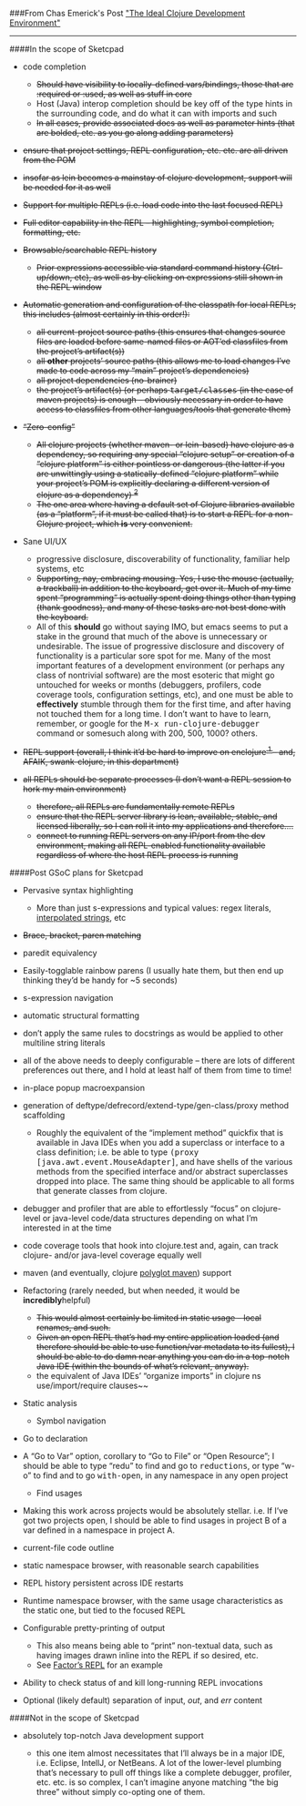 ###From Chas Emerick's Post ["The Ideal Clojure Development Environment"](http://cemerick.com/ideal-clojure-development-environment/)
- - - -

####In the scope of Sketcpad

- code completion
	+ ~~Should have visibility to locally-defined vars/bindings, those that are :required or :used, as well as stuff in core~~
	+ Host (Java) interop completion should be key off of the type hints in the surrounding code, and do what it can with imports and such
	+ ~~In all cases, provide associated docs as well as parameter hints (that are bolded, etc. as you go along adding parameters)~~	

- ~~ensure that project settings, REPL configuration, etc. etc. are all driven from the POM~~

- ~~insofar as lein becomes a mainstay of clojure development, support will be needed for it as well~~

- ~~Support for multiple REPLs (i.e. load code into the last focused REPL)~~

- ~~Full editor capability in the REPL – highlighting, symbol completion, formatting, etc.~~

- ~~Browsable/searchable REPL history~~

	+ ~~Prior expressions accessible via standard command history (Ctrl-up/down, etc), as well as by clicking on expressions still shown in the REPL window~~

- ~~Automatic generation and configuration of the classpath for local REPLs; this includes (almost certainly in this order!):~~

	+ ~~all current-project source paths (this ensures that changes source files are loaded before same-named files or AOT&#8217;ed classfiles from the project&#8217;s artifact(s))~~
	+ ~~all <strong>other</strong> projects&#8217; source paths (this allows me to load changes I&#8217;ve made to code across my &#8220;main&#8221; project&#8217;s dependencies)~~
	+ ~~all project dependencies (no-brainer)~~
	+ ~~the project&#8217;s artifact(s) (or perhaps <tt>target/classes</tt> (in the case of maven projects) is enough – obviously necessary in order to have access to classfiles from other languages/tools that generate them)~~

- ~~&#8220;Zero-config&#8221;~~

	+ ~~All clojure projects (whether maven- or lein-based) have clojure as a dependency, so requiring any special &#8220;clojure setup&#8221; or creation of a &#8220;clojure platform&#8221; is either pointless or dangerous (the latter if you are unwittingly using a statically-defined &#8220;clojure platform&#8221; while your project&#8217;s POM is explicitly declaring a different version of clojure as a dependency) <sup> <a href="#fn2"> 2 </a> </sup>~~
	+ ~~The one area where having a default set of Clojure libraries available (as a &#8220;platform&#8221;, if it must be called that) is to start a REPL for a non-Clojure project, which <strong>is</strong> very convenient.~~

- Sane UI/UX

	+ progressive disclosure, discoverability of functionality, familiar help systems, etc
	+ ~~Supporting, nay, embracing mousing. Yes, I use the mouse (actually, a trackball) in addition to the keyboard, get over it. Much of my time spent &#8220;programming&#8221; is actually spent doing things other than typing (thank goodness), and many of these tasks are not best done with the keyboard.~~
	+ All of this <strong>should</strong> go without saying IMO, but emacs seems to put a stake in the ground that much of the above is unnecessary or undesirable. The issue of progressive disclosure and discovery of functionality is a particular sore spot for me. Many of the most important features of a development environment (or perhaps any class of nontrivial software) are the most esoteric that might go untouched for weeks or months (debuggers, profilers, code coverage tools, configuration settings, etc), and one must be able to <strong>effectively</strong> stumble through them for the first time, and after having not touched them for a long time. I don&#8217;t want to have to learn, remember, or google for the <tt>M-x run-clojure-debugger</tt> command or somesuch along with 200, 500, 1000? others.

- ~~REPL support (overall, I think it&#8217;d be hard to improve on enclojure<sup><a href="#fn1"> 1 </a> </sup> – and, AFAIK, swank-clojure, in this department)~~

- ~~all REPLs should be separate processes (I don&#8217;t want a REPL session to hork my main environment)~~

	+ ~~therefore, all REPLs are fundamentally remote REPLs~~
	+ ~~ensure that the REPL server library is lean, available, stable, and licensed liberally, so I can roll it into my applications and therefore&#8230;.~~
	+ ~~connect to running REPL servers on any IP/port from the dev environment, making all REPL-enabled functionality available regardless of where the host REPL process is running~~

####Post GSoC plans for Sketcpad
- Pervasive syntax highlighting

	+ More than just s-expressions and typical values: regex literals, <a href="http://cemerick.com/2009/12/04/string-interpolation-in-clojure/">interpolated strings</a>, etc

- ~~Brace, bracket, paren matching~~

- paredit equivalency

- Easily-togglable rainbow parens (I usually hate them, but then end up thinking they&#8217;d be handy for ~5 seconds)

- s-expression navigation

- automatic structural formatting

- don&#8217;t apply the same rules to docstrings as would be applied to other multiline string literals

- all of the above needs to deeply configurable – there are lots of different preferences out there, and I hold at least half of them from time to time!

- in-place popup macroexpansion
- generation of deftype/defrecord/extend-type/gen-class/proxy method scaffolding

	+ Roughly the equivalent of the &#8220;implement method&#8221; quickfix that is available in Java IDEs when you add a superclass or interface to a class definition; i.e. be able to type <tt>(proxy [java.awt.event.MouseAdapter]</tt>, and have shells of the various methods from the specified interface and/or abstract superclasses dropped into place. The same thing should be applicable to all forms that generate classes from clojure.

- debugger and profiler that are able to effortlessly &#8220;focus&#8221; on clojure-level or java-level code/data structures depending on what I&#8217;m interested in at the time
- code coverage tools that hook into clojure.test and, again, can track clojure- and/or java-level coverage equally well

- maven (and eventually, clojure <a href="http://polyglot.sonatype.org/">polyglot maven</a>) support

- Refactoring (rarely needed, but when needed, it would be <strong>incredibly</strong>helpful)

	+ ~~This would almost certainly be limited in static usage – local renames, and such.~~
	+ ~~Given an open REPL that&#8217;s had my entire application loaded (and therefore should be able to use function/var metadata to its fullest), I should be able to do damn near anything you can do in a top-notch Java IDE (within the bounds of what&#8217;s relevant, anyway).~~
	+ the equivalent of Java IDEs&#8217; &#8220;organize imports&#8221; in clojure ns use/import/require clauses~~

- Static analysis

	+ Symbol navigation

- Go to declaration
- A &#8220;Go to Var&#8221; option, corollary to &#8220;Go to File&#8221; or &#8220;Open Resource&#8221;; I should be able to type &#8220;redu&#8221; to find and go to <tt>reductions</tt>, or type &#8220;w-o&#8221; to find and to go <tt>with-open</tt>, in any namespace in any open project

	+ Find usages

- Making this work across projects would be absolutely stellar.  i.e. If I&#8217;ve got two projects open, I should be able to find usages in project B of a var defined in a namespace in project A.

- current-file code outline

- static namespace browser, with reasonable search capabilities

- REPL history persistent across IDE restarts

- Runtime namespace browser, with the same usage characteristics as the static one, but tied to the focused REPL

- Configurable pretty-printing of output

	+ This also means being able to &#8220;print&#8221; non-textual data, such as having images drawn inline into the REPL if so desired, etc.
	+ See <a href="http://re-factor.blogspot.com/2010/09/visual-repl.html">Factor&#8217;s REPL</a> for an example

- Ability to check status of and kill long-running REPL invocations

- Optional (likely default) separation of input, *out*, and *err* content

####Not in the scope of Sketcpad

- absolutely top-notch Java development support

	+ this one item almost necessitates that I&#8217;ll always be in a major IDE, i.e. Eclipse, IntellJ, or NetBeans. A lot of the lower-level plumbing that&#8217;s necessary to pull off things like a complete debugger, profiler, etc. etc. is so complex, I can&#8217;t imagine anyone matching &#8220;the big three&#8221; without simply co-opting one of them.

